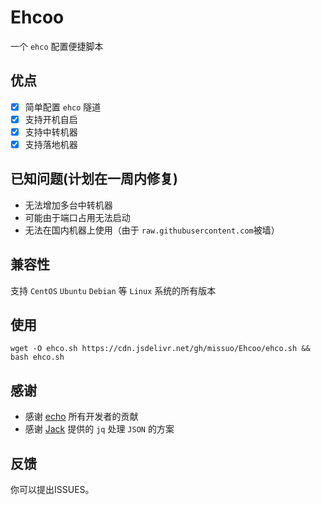 # Ehcoo
一个 `ehco` 配置便捷脚本

## 优点
- [x] 简单配置 `ehco` 隧道
- [x] 支持开机自启
- [x] 支持中转机器 
- [x] 支持落地机器

## 已知问题(计划在一周内修复)
- 无法增加多台中转机器
- 可能由于端口占用无法启动
- 无法在国内机器上使用（由于 `raw.githubusercontent.com`被墙）

## 兼容性
支持 `CentOS` `Ubuntu` `Debian` 等 `Linux` 系统的所有版本

## 使用
```shell
wget -O ehco.sh https://cdn.jsdelivr.net/gh/missuo/Ehcoo/ehco.sh && bash ehco.sh
```
## 感谢
- 感谢 [echo](https://github.com/Ehco1996/ehco) 所有开发者的贡献
- 感谢 [Jack](https://github.com/Jackxun123) 提供的 `jq` 处理 `JSON` 的方案

## 反馈
你可以提出ISSUES。
